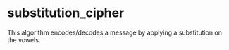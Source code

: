 # substitution_cipher
This algorithm encodes/decodes a message by applying a substitution on the vowels.

